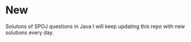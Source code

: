 # New
Solutons of SPOJ questions in  Java
I will keep updating this repo with new solutions every day.
